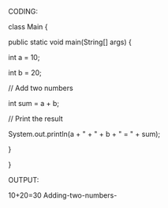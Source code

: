 CODING:

class Main {

public static void main(String[] args) {

int a = 10;

int b = 20;

// Add two numbers

int sum = a + b;

// Print the result

System.out.println(a + " + " + b + " = " + sum);

}

}

OUTPUT:

10+20=30 Adding-two-numbers-
